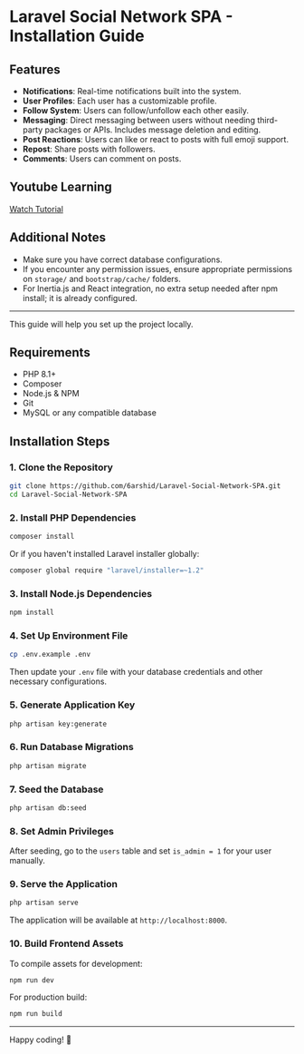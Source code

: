 # Laravel Social Network SPA - Installation Guide

## Features

- **Notifications**: Real-time notifications built into the system.
- **User Profiles**: Each user has a customizable profile.
- **Follow System**: Users can follow/unfollow each other easily.
- **Messaging**: Direct messaging between users without needing third-party packages or APIs. Includes message deletion and editing.
- **Post Reactions**: Users can like or react to posts with full emoji support.
- **Repost**: Share posts with followers.
- **Comments**: Users can comment on posts.

## Youtube Learning

[Watch Tutorial](https://www.youtube.com/watch?v=FoWrrlCx7QI)

## Additional Notes

- Make sure you have correct database configurations.
- If you encounter any permission issues, ensure appropriate permissions on `storage/` and `bootstrap/cache/` folders.
- For Inertia.js and React integration, no extra setup needed after npm install; it is already configured.

---

This guide will help you set up the project locally.

## Requirements

- PHP 8.1+
- Composer
- Node.js & NPM
- Git
- MySQL or any compatible database

## Installation Steps

### 1. Clone the Repository

```bash
git clone https://github.com/6arshid/Laravel-Social-Network-SPA.git
cd Laravel-Social-Network-SPA
```

### 2. Install PHP Dependencies

```bash
composer install
```

Or if you haven't installed Laravel installer globally:

```bash
composer global require "laravel/installer=~1.2"
```

### 3. Install Node.js Dependencies

```bash
npm install
```

### 4. Set Up Environment File

```bash
cp .env.example .env
```

Then update your `.env` file with your database credentials and other necessary configurations.

### 5. Generate Application Key

```bash
php artisan key:generate
```

### 6. Run Database Migrations

```bash
php artisan migrate
```

### 7. Seed the Database

```bash
php artisan db:seed
```

### 8. Set Admin Privileges

After seeding, go to the `users` table and set `is_admin = 1` for your user manually.

### 9. Serve the Application

```bash
php artisan serve
```

The application will be available at `http://localhost:8000`.

### 10. Build Frontend Assets

To compile assets for development:

```bash
npm run dev
```

For production build:

```bash
npm run build
```

---

Happy coding! :rocket:
